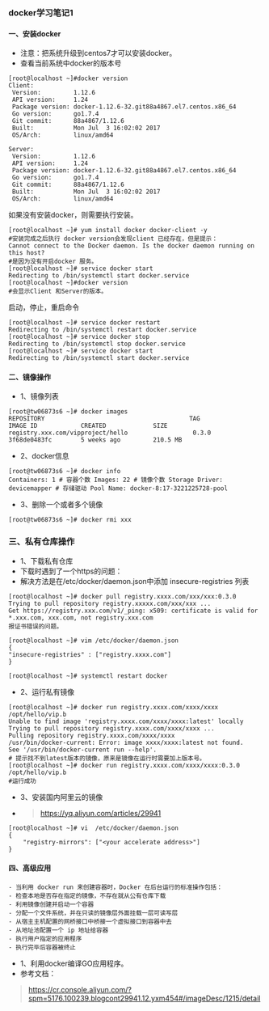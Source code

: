 ### docker学习笔记1
#### 一、安装docker
* 注意：把系统升级到centos7才可以安装docker。
* 查看当前系统中docker的版本号
```
[root@localhost ~]#docker version
Client:
 Version:         1.12.6
 API version:     1.24
 Package version: docker-1.12.6-32.git88a4867.el7.centos.x86_64
 Go version:      go1.7.4
 Git commit:      88a4867/1.12.6
 Built:           Mon Jul  3 16:02:02 2017
 OS/Arch:         linux/amd64

Server:
 Version:         1.12.6
 API version:     1.24
 Package version: docker-1.12.6-32.git88a4867.el7.centos.x86_64
 Go version:      go1.7.4
 Git commit:      88a4867/1.12.6
 Built:           Mon Jul  3 16:02:02 2017
 OS/Arch:         linux/amd64
```
如果没有安装docker，则需要执行安装。
```
[root@localhost ~]# yum install docker docker-client -y
#安装完成之后执行 docker version会发现client 已经存在，但是提示：
Cannot connect to the Docker daemon. Is the docker daemon running on this host?
#是因为没有开启docker 服务。
[root@localhost ~]# service docker start
Redirecting to /bin/systemctl start docker.service
[root@localhost ~]#docker version
#会显示Client 和Server的版本。
```
启动，停止，重启命令
```
[root@localhost ~]# service docker restart
Redirecting to /bin/systemctl restart docker.service
[root@localhost ~]# service docker stop
Redirecting to /bin/systemctl stop docker.service
[root@localhost ~]# service docker start
Redirecting to /bin/systemctl start docker.service
```
#### 二、镜像操作
* 1、镜像列表
```
[root@tw06873s6 ~]# docker images
REPOSITORY                                        TAG                 IMAGE ID            CREATED             SIZE
registry.xxx.com/vipproject/hello                  0.3.0               3f68de0483fc        5 weeks ago         210.5 MB

```
* 2、docker信息
```
[root@tw06873s6 ~]# docker info
Containers: 1 # 容器个数 Images: 22 # 镜像个数 Storage Driver: devicemapper # 存储驱动 Pool Name: docker-8:17-3221225728-pool
```
* 3、删除一个或者多个镜像
```
[root@tw06873s6 ~]# docker rmi xxx

```

### 三、私有仓库操作
* 1、下载私有仓库
* 下载时遇到了一个https的问题：
* 解决方法是在/etc/docker/daemon.json中添加 insecure-registries 列表
```
[root@localhost ~]# docker pull registry.xxxx.com/xxx/xxx:0.3.0 
Trying to pull repository registry.xxxxx.com/xxx/xxx ... 
Get https://registry.xxx.com/v1/_ping: x509: certificate is valid for *.xxx.com, xxx.com, not registry.xxx.com
报证书错误的问题。

[root@localhost ~]# vim /etc/docker/daemon.json
{
"insecure-registries" : ["registry.xxxx.com"]
}

[root@localhost ~]# systemctl restart docker
```
* 2、运行私有镜像
```
[root@localhost ~]# docker run registry.xxxx.com/xxxx/xxxx /opt/hello/vip.b
Unable to find image 'registry.xxxx.com/xxxx/xxxx:latest' locally
Trying to pull repository registry.xxxx.com/xxxx/xxxx ... 
Pulling repository registry.xxxx.com/xxxx/xxxx
/usr/bin/docker-current: Error: image xxxx/xxxx:latest not found.
See '/usr/bin/docker-current run --help'.
# 提示找不到latest版本的镜像，原来是镜像在运行时需要加上版本号。
[root@localhost ~]# docker run registry.xxxx.com/xxxx/xxxx:0.3.0 /opt/hello/vip.b
#运行成功
```
* 3、安装国内阿里云的镜像
* >https://yq.aliyun.com/articles/29941
```
[root@localhost ~]# vi  /etc/docker/daemon.json
{
    "registry-mirrors": ["<your accelerate address>"]
}
```

#### 四、高级应用
```
- 当利用 docker run 来创建容器时，Docker 在后台运行的标准操作包括： 
- 检查本地是否存在指定的镜像，不存在就从公有仓库下载 
- 利用镜像创建并启动一个容器 
- 分配一个文件系统，并在只读的镜像层外面挂载一层可读写层 
- 从宿主主机配置的网桥接口中桥接一个虚拟接口到容器中去 
- 从地址池配置一个 ip 地址给容器 
- 执行用户指定的应用程序 
- 执行完毕后容器被终止
```

* 1、利用docker编译GO应用程序。
* 参考文档：
> https://cr.console.aliyun.com/?spm=5176.100239.blogcont29941.12.yxm454#/imageDesc/1215/detail

